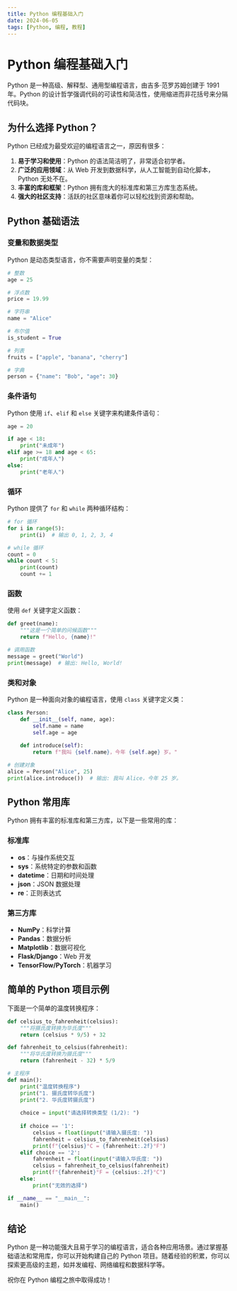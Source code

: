 ```yaml
---
title: Python 编程基础入门
date: 2024-06-05
tags: [Python, 编程, 教程]
---
```


# Python 编程基础入门

Python 是一种高级、解释型、通用型编程语言，由吉多·范罗苏姆创建于 1991 年。Python 的设计哲学强调代码的可读性和简洁性，使用缩进而非花括号来分隔代码块。

## 为什么选择 Python？

Python 已经成为最受欢迎的编程语言之一，原因有很多：

1. **易于学习和使用**：Python 的语法简洁明了，非常适合初学者。
2. **广泛的应用领域**：从 Web 开发到数据科学，从人工智能到自动化脚本，Python 无处不在。
3. **丰富的库和框架**：Python 拥有庞大的标准库和第三方库生态系统。
4. **强大的社区支持**：活跃的社区意味着你可以轻松找到资源和帮助。

## Python 基础语法

### 变量和数据类型

Python 是动态类型语言，你不需要声明变量的类型：

```python
# 整数
age = 25

# 浮点数
price = 19.99

# 字符串
name = "Alice"

# 布尔值
is_student = True

# 列表
fruits = ["apple", "banana", "cherry"]

# 字典
person = {"name": "Bob", "age": 30}
```

### 条件语句

Python 使用 `if`、`elif` 和 `else` 关键字来构建条件语句：

```python
age = 20

if age < 18:
    print("未成年")
elif age >= 18 and age < 65:
    print("成年人")
else:
    print("老年人")
```

### 循环

Python 提供了 `for` 和 `while` 两种循环结构：

```python
# for 循环
for i in range(5):
    print(i)  # 输出 0, 1, 2, 3, 4

# while 循环
count = 0
while count < 5:
    print(count)
    count += 1
```

### 函数

使用 `def` 关键字定义函数：

```python
def greet(name):
    """这是一个简单的问候函数"""
    return f"Hello, {name}!"

# 调用函数
message = greet("World")
print(message)  # 输出: Hello, World!
```

### 类和对象

Python 是一种面向对象的编程语言，使用 `class` 关键字定义类：

```python
class Person:
    def __init__(self, name, age):
        self.name = name
        self.age = age
    
    def introduce(self):
        return f"我叫 {self.name}，今年 {self.age} 岁。"

# 创建对象
alice = Person("Alice", 25)
print(alice.introduce())  # 输出: 我叫 Alice，今年 25 岁。
```

## Python 常用库

Python 拥有丰富的标准库和第三方库，以下是一些常用的库：

### 标准库

- **os**：与操作系统交互
- **sys**：系统特定的参数和函数
- **datetime**：日期和时间处理
- **json**：JSON 数据处理
- **re**：正则表达式

### 第三方库

- **NumPy**：科学计算
- **Pandas**：数据分析
- **Matplotlib**：数据可视化
- **Flask/Django**：Web 开发
- **TensorFlow/PyTorch**：机器学习

## 简单的 Python 项目示例

下面是一个简单的温度转换程序：

```python
def celsius_to_fahrenheit(celsius):
    """将摄氏度转换为华氏度"""
    return (celsius * 9/5) + 32

def fahrenheit_to_celsius(fahrenheit):
    """将华氏度转换为摄氏度"""
    return (fahrenheit - 32) * 5/9

# 主程序
def main():
    print("温度转换程序")
    print("1. 摄氏度转华氏度")
    print("2. 华氏度转摄氏度")
    
    choice = input("请选择转换类型 (1/2): ")
    
    if choice == '1':
        celsius = float(input("请输入摄氏度: "))
        fahrenheit = celsius_to_fahrenheit(celsius)
        print(f"{celsius}°C = {fahrenheit:.2f}°F")
    elif choice == '2':
        fahrenheit = float(input("请输入华氏度: "))
        celsius = fahrenheit_to_celsius(fahrenheit)
        print(f"{fahrenheit}°F = {celsius:.2f}°C")
    else:
        print("无效的选择")

if __name__ == "__main__":
    main()
```

## 结论

Python 是一种功能强大且易于学习的编程语言，适合各种应用场景。通过掌握基础语法和常用库，你可以开始构建自己的 Python 项目。随着经验的积累，你可以探索更高级的主题，如并发编程、网络编程和数据科学等。

祝你在 Python 编程之旅中取得成功！